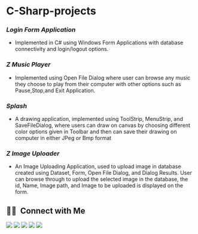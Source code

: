# C-Sharp-projects
### *Login Form Application* 
- Implemented in C# using Windows Form Applications with database connectivity and login/logout options.
### *Z Music Player* 
- Implemented using Open File Dialog where user can browse any music they choose to play from their computer with other options such as Pause,Stop,and Exit Application.
### *Splash*
- A drawing application, implemented using ToolStrip, MenuStrip, and SaveFileDialog, where users can draw on canvas by choosing different color options given in Toolbar and then can save their drawing on computer in either JPeg or Bmp format
### *Z Image Uploader*
- An Image Uploading Application, used to upload image in database created using Dataset, Form, Open File Dialog, and Dialog Results. User can browse through to upload the selected image in the database, the id, Name, Image path, and Image to be uploaded is displayed on the form.

## 🤝🏻 &nbsp;Connect with Me

<p align="left">
<a href="https://www.linkedin.com/in/zahrashahid/"><img src="https://img.shields.io/badge/-Zahra%20Shahid-0077B5?style=flat&logo=Linkedin&logoColor=white"/></a>
<a href="mailto:zashahid45@gmail.com"><img src="https://img.shields.io/badge/-zashahid45@gmail.com-D14836?style=flat&logo=Gmail&logoColor=white"/></a>
<a href="https://www.instagram.com/zash_45/"><img src="https://img.shields.io/badge/-@zash_45-E4405F?style=flat&logo=Instagram&logoColor=white"/></a>
<a href="https://leetcode.com/zashahid45/"><img src="https://img.shields.io/badge/-Zahra%20Shahid-00000?style=flat&logo=Leetcode&logoColor=yellow"/></a>
<a href="https://www.facebook.com/zahra.shahid.5623"><img src="https://img.shields.io/badge/-@ZahraShahid-1877F2?style=flat&logo=Facebook&logoColor=white"/></a>
</p>
